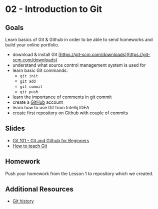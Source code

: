# 02 - Introduction to Git

<Teacher name="Rahul"></Teacher>

## Goals

Learn basics of Git & Github in order to be able to send homeworks and build your online portfolio.

- download & install Git [https://git-scm.com/downloads](https://git-scm.com/downloads)
- understand what source control management system is used for
- learn basic Git commands:
    - `git init`
    - `git add`
    - `git commit`
    - `git push`
- learn the importance of comments in git commit
- create a [GitHub](https://github.com) account
- learn how to use Git from Intellij IDEA
- create first repository on Github with couple of commits

## Slides

- [Git 101 - Git and Github for Beginners](https://www.slideshare.net/HubSpot/git-101-git-and-github-for-beginners)
- [How to teach Git](https://rachelcarmena.github.io/2018/12/12/how-to-teach-git.html)

## Homework

Push your homework from the Lesson 1 to repository which we created.

## Additional Resources

- [Git history](https://www.youtube.com/watch?v=4XpnKHJAok8)
